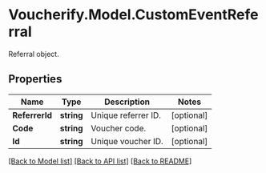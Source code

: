 # Voucherify.Model.CustomEventReferral
Referral object.

## Properties

Name | Type | Description | Notes
------------ | ------------- | ------------- | -------------
**ReferrerId** | **string** | Unique referrer ID. | [optional] 
**Code** | **string** | Voucher code. | [optional] 
**Id** | **string** | Unique voucher ID. | [optional] 

[[Back to Model list]](../README.md#documentation-for-models) [[Back to API list]](../README.md#documentation-for-api-endpoints) [[Back to README]](../README.md)

